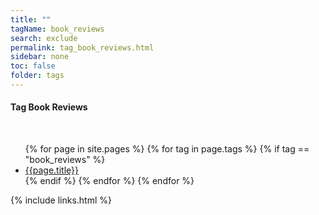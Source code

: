 ```yaml
---
title: ""
tagName: book_reviews
search: exclude
permalink: tag_book_reviews.html
sidebar: none
toc: false
folder: tags
---
```

<!-- {% include taglogic.html %} -->
<h4>Tag Book Reviews</h4>
<br/>
<ul>
{% for page in site.pages %}
{% for tag in page.tags %}
{% if tag == "book_reviews" %}
<li><a href="{{page.url | remove: "/" }}">{{page.title}}</a></li>
{% endif %}
{% endfor %}
{% endfor %}
</ul>
{% include links.html %}
